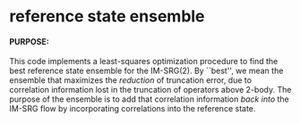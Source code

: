 # reference state ensemble

#### PURPOSE:

This code implements a least-squares optimization procedure to find the best reference state ensemble for the IM-SRG(2). By ``best'', we mean the ensemble that
maximizes the *reduction* of truncation error, due to correlation information lost in the truncation of operators above 2-body. The purpose of the ensemble
is to add that correlation information *back into* the IM-SRG flow by incorporating correlations into the reference state.

